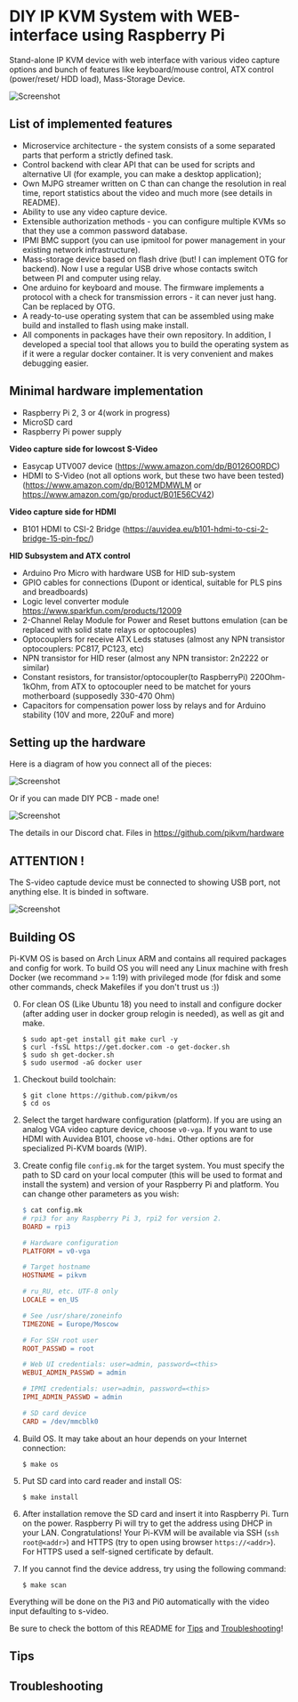 # DIY IP KVM System with WEB-interface using Raspberry Pi
Stand-alone IP KVM device with web interface with various video capture options and bunch of features like keyboard/mouse control, ATX control (power/reset/ HDD load), Mass-Storage Device. 

![Screenshot](image1.png)

## List of implemented features

- Microservice architecture - the system consists of a some separated parts that perform a strictly defined task.
- Control backend with clear API that can be used for scripts and alternative UI (for example, you can make a desktop application);
- Own MJPG streamer written on C than can change the resolution in real time, report statistics about the video and much more (see details in README).
- Ability to use any video capture device.
- Extensible authorization methods - you can configure multiple KVMs so that they use a common password database.
- IPMI BMC support (you can use ipmitool for power management in your existing network infrastructure).
- Mass-storage device based on flash drive (but! I can implement OTG for backend). Now I use a regular USB drive whose contacts switch between PI and computer using relay.
- One arduino for keyboard and mouse. The firmware implements a protocol with a check for transmission errors - it can never just hang. Can be replaced by OTG.
- A ready-to-use operating system that can be assembled using make build and installed to flash using make install.
- All components in packages have their own repository. In addition, I developed a special tool that allows you to build the operating system as if it were a regular docker container. It is very convenient and makes debugging easier.


## Minimal hardware implementation
- Raspberry Pi 2, 3 or 4(work in progress)
- MicroSD card
- Raspberry Pi power supply

**Video capture side for lowcost S-Video**
- Easycap UTV007 device (https://www.amazon.com/dp/B0126O0RDC)
- HDMI to S-Video (not all options work, but these two have been tested) (https://www.amazon.com/dp/B012MDMWLM or https://www.amazon.com/gp/product/B01E56CV42)
  
**Video capture side for HDMI**
- B101 HDMI to CSI-2 Bridge (https://auvidea.eu/b101-hdmi-to-csi-2-bridge-15-pin-fpc/)

**HID Subsystem and ATX control**
- Arduino Pro Micro with hardware USB for HID sub-system
- GPIO cables for connections (Dupont or identical, suitable for PLS pins and breadboards)
- Logic level converter module https://www.sparkfun.com/products/12009
- 2-Channel Relay Module for Power and Reset buttons emulation (can be replaced with solid state relays or optocouples)
- Optocouplers for receive ATX Leds statuses (almost any NPN transistor optocouplers: PC817, PC123, etc)
- NPN transistor for HID reser (almost any NPN transistor: 2n2222 or similar) 
- Constant resistors, for transistor/optocoupler(to RaspberryPi) 220Ohm-1kOhm, from ATX to optocoupler need to be matchet for yours motherboard (supposedly 330-470 Ohm)
- Capacitors for compensation power loss by relays and for Arduino stability (10V and more, 220uF and more)


## Setting up the hardware
Here is a diagram of how you connect all of the pieces:

![Screenshot](image2.png)

Or if you can made DIY PCB - made one!

![Screenshot](image3.jpg)

The details in our Discord chat. Files in https://github.com/pikvm/hardware

## ATTENTION !

The S-video captude device must be connected to showing USB port, not anything else. It is binded in software.

![Screenshot](image3.jpg)

## Building OS
Pi-KVM OS is based on Arch Linux ARM and contains all required packages and config for work. To build OS you will need any Linux machine with fresh Docker (we recommand >= 1:19) with privileged mode (for fdisk and some other commands, check Makefiles if you don't trust us :))

0. For clean OS (Like Ubuntu 18) you need to install and configure docker (after adding user in docker group relogin is needed), as well as git and make.
    ```shell
    $ sudo apt-get install git make curl -y
    $ curl -fsSL https://get.docker.com -o get-docker.sh
    $ sudo sh get-docker.sh
    $ sudo usermod -aG docker user
    ```

1. Checkout build toolchain:
    ```shell
    $ git clone https://github.com/pikvm/os
    $ cd os
    ```

2. Select the target hardware configuration (platform). If you are using an analog VGA video capture device, choose `v0-vga`. If you want to use HDMI with Auvidea B101, choose `v0-hdmi`. Other options are for specialized Pi-KVM boards (WIP).

3. Create config file `config.mk` for the target system. You must specify the path to SD card on your local computer (this will be used to format and install the system) and version of your Raspberry Pi and platform. You can change other parameters as you wish:
    ```Makefile
    $ cat config.mk
    # rpi3 for any Raspberry Pi 3, rpi2 for version 2.
    BOARD = rpi3
    
    # Hardware configuration
    PLATFORM = v0-vga
    
    # Target hostname
    HOSTNAME = pikvm
    
    # ru_RU, etc. UTF-8 only
    LOCALE = en_US
    
    # See /usr/share/zoneinfo
    TIMEZONE = Europe/Moscow
    
    # For SSH root user
    ROOT_PASSWD = root
    
    # Web UI credentials: user=admin, password=<this>
    WEBUI_ADMIN_PASSWD = admin
    
    # IPMI credentials: user=admin, password=<this>
    IPMI_ADMIN_PASSWD = admin
    
    # SD card device
    CARD = /dev/mmcblk0
    ```

4. Build OS. It may take about an hour depends on your Internet connection:
    ```shell
    $ make os
    ```
    
5. Put SD card into card reader and install OS:
    ```shell
    $ make install
    ```
    
6. After installation remove the SD card and insert it into Raspberry Pi. Turn on the power. Raspberry Pi will try to get the address using DHCP in your LAN. Congratulations! Your Pi-KVM will be available via SSH (`ssh root@<addr>`) and HTTPS (try to open using browser `https://<addr>`). For HTTPS used a self-signed certificate by default.

7. If you cannot find the device address, try using the following command:
    ```shell
    $ make scan
    ```

Everything will be done on the Pi3 and Pi0 automatically with the video input defaulting to s-video.

Be sure to check the bottom of this README for [Tips](#tips) and [Troubleshooting](#troubleshooting)!

## Tips

## Troubleshooting

